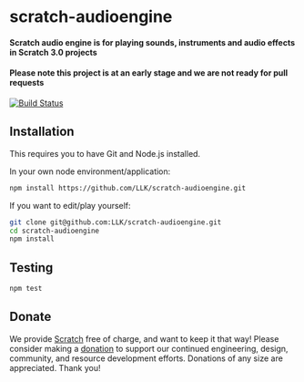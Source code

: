 # scratch-audioengine
#### Scratch audio engine is for playing sounds, instruments and audio effects in Scratch 3.0 projects

#### Please note this project is at an early stage and we are not ready for pull requests

[![Build Status](https://travis-ci.com/LLK/scratch-audioengine.svg?token=KcCHRot8oJYS4bsz1qET&branch=master)](https://travis-ci.com/LLK/scratch-audioengine)

## Installation
This requires you to have Git and Node.js installed.

In your own node environment/application:
```bash
npm install https://github.com/LLK/scratch-audioengine.git
```
If you want to edit/play yourself:
```bash
git clone git@github.com:LLK/scratch-audioengine.git
cd scratch-audioengine
npm install
```

## Testing
```bash
npm test
```

## Donate
We provide [Scratch](https://scratch.mit.edu) free of charge, and want to keep it that way! Please consider making a [donation](https://secure.donationpay.org/scratchfoundation/) to support our continued engineering, design, community, and resource development efforts. Donations of any size are appreciated. Thank you!
